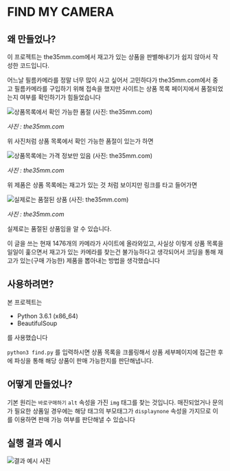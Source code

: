 # FIND MY CAMERA

## 왜 만들었나?

이 프로젝트는 the35mm.com에서 재고가 있는 상품을 판별해내기가 쉽지 않아서 작성한 코드입니다.

어느날 필름카메라를 정말 너무 많이 사고 싶어서 고민하다가 the35mm.com에서 중고 필름카메라를 구입하기 위해 접속을 했지만
사이트는 상품 목록 페이지에서 품절되었는지 여부를 확인하기가 힘들었습니다

![상품목록에서 확인 가능한 품절 (사진: the35mm.com)](https://i.imgur.com/DBBKcJH.png)

*사진 : the35mm.com*

위 사진처럼 상품 목록에서 확인 가능한 품절이 있는가 하면

![상품목록에는 가격 정보만 있음 (사진: the35mm.com)](https://i.imgur.com/LjYQkLM.png)

*사진 : the35mm.com*

위 제품은 상품 목록에는 재고가 있는 것 처럼 보이지만 링크를 타고 들어가면

![실제로는 품절된 상품 (사진: the35mm.com)](https://i.imgur.com/QJUdt45.png)

*사진 : the35mm.com*

실제로는 품절된 상품임을 알 수 있습니다.

이 글을 쓰는 현재 1476개의 카메라가 사이트에 올라와있고, 사실상 이렇게 상품 목록을 일일이 훑으면서 재고가 있는 카메라를 찾는건 불가능하다고 생각되어서 코딩을 통해 재고가 있는(구매 가능한) 제품을 뽑아내는 방법을 생각했습니다


## 사용하려면?

본 프로젝트는

* Python 3.6.1 (x86_64)
* BeautifulSoup

를 사용했습니다

`python3 find.py` 를 입력하시면 상품 목록을 크롤링해서 상품 세부페이지에 접근한 후에 파싱을 통해 해당 상품이 판매 가능한지를 판단해냅니다.

## 어떻게 만들었나?

기본 원리는 `바로구매하기` `alt` 속성을 가진 `img` 태그를 찾는 것입니다. 매진되었거나 문의가 필요한 상품일 경우에는 해당 태그의 부모태그가 `displaynone` 속성을 가지므로 이를 이용하면 판매 가능 여부를 판단해낼 수 있습니다 

## 실행 결과 예시
![결과 예시 사진](https://i.imgur.com/0DdKvah.png)